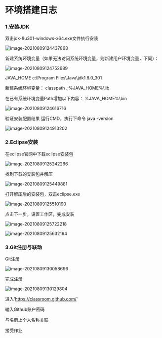 # 环境搭建日志

### 1.安装JDK

双击jdk-8u301-windows-x64.exe文件执行安装

![image-20210809124437868](../image-20210809124437868.png)

新建系统环境变量（如果无法访问系统环境变量，则新建用户环境变量，下同）：

![image-20210809124752689](C:\Users\cyzha\AppData\Roaming\Typora\typora-user-images\image-20210809124752689.png)

JAVA_HOME
c:\Program Files\Java\jdk1.8.0_301

新建系统环境变量：
classpath
.;%JAVA_HOME%\lib

在已有系统环境变量Path增加以下内容：
%JAVA_HOME%\bin

![image-20210809124616716](C:\Users\cyzha\AppData\Roaming\Typora\typora-user-images\image-20210809124616716.png)

验证安装配置结果
运行CMD，执行下命令
java -version

![image-20210809124913202](C:\Users\cyzha\AppData\Roaming\Typora\typora-user-images\image-20210809124913202.png)



### 2.Eclipse安装

在eclipse官网中下载eclipse安装包

![image-20210809125242266](C:\Users\cyzha\AppData\Roaming\Typora\typora-user-images\image-20210809125242266.png)

找到下载的安装包并解压

![image-20210809125449881](C:\Users\cyzha\AppData\Roaming\Typora\typora-user-images\image-20210809125449881.png)

打开解压后的安装包，双击eclipse.exe

![image-20210809125510190](C:\Users\cyzha\AppData\Roaming\Typora\typora-user-images\image-20210809125510190.png)

点击下一步，设置工作区，完成安装

![image-20210809125722218](C:\Users\cyzha\AppData\Roaming\Typora\typora-user-images\image-20210809125722218.png)

![image-20210809125632194](C:\Users\cyzha\AppData\Roaming\Typora\typora-user-images\image-20210809125632194.png)



### 3.Git注册与联动

Git注册

![image-20210809130058696](C:\Users\cyzha\AppData\Roaming\Typora\typora-user-images\image-20210809130058696.png)

完成注册

![image-20210809130129804](C:\Users\cyzha\AppData\Roaming\Typora\typora-user-images\image-20210809130129804.png)

进入‘https://classroom.github.com/'

输入Github账户密码

与名册上个人名称关联

接受作业